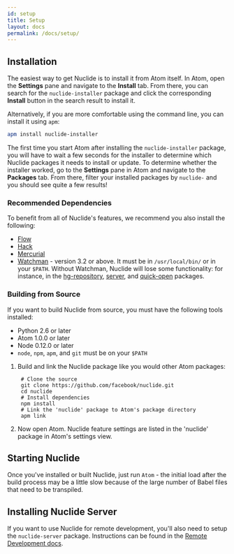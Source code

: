 ```yaml
---
id: setup
title: Setup
layout: docs
permalink: /docs/setup/
---
```


## Installation

The easiest way to get Nuclide is to install it from Atom itself.
In Atom, open the **Settings** pane and navigate to the **Install** tab.
From there, you can search for the `nuclide-installer` package and click
the corresponding **Install** button in the search result to install it.

Alternatively, if you are more comfortable using the command line,
you can install it using `apm`:

```bash
apm install nuclide-installer
```

The first time you start Atom after installing the `nuclide-installer` package, you will have to wait
a few seconds for the installer to determine which Nuclide packages it needs to install or update.
To determine whether the installer worked, go to the **Settings** pane in Atom and navigate to the **Packages**
tab. From there, filter your installed packages by `nuclide-` and you should see quite a few results!

### Recommended Dependencies

To benefit from all of Nuclide's features, we recommend you also install the following:

* [Flow](/docs/flow/)
* [Hack](/docs/hack/)
* [Mercurial](/docs/hg/)
* [Watchman](https://facebook.github.io/watchman/) - version 3.2 or above. It must be in
  `/usr/local/bin/` or in your `$PATH`. Without Watchman, Nuclide will lose some functionality: for
  instance, in the
  [hg-repository](https://github.com/facebook/nuclide/tree/master/pkg/nuclide/hg-repository),
  [server](https://github.com/facebook/nuclide/tree/master/pkg/nuclide/server), and
  [quick-open](https://github.com/facebook/nuclide/tree/master/pkg/nuclide/quick-open) packages.

### Building from Source

If you want to build Nuclide from source, you must have the following tools installed:

+ Python 2.6 or later
+ Atom 1.0.0 or later
+ Node 0.12.0 or later
+ `node`, `npm`, `apm`, and `git` must be on your `$PATH`

1. Build and link the Nuclide package like you would other Atom packages:

        # Clone the source
        git clone https://github.com/facebook/nuclide.git
        cd nuclide
        # Install dependencies
        npm install
        # Link the 'nuclide' package to Atom's package directory
        apm link
2. Now open Atom. Nuclide feature settings are listed in the 'nuclide' package in Atom's settings
   view.

## Starting Nuclide

Once you've installed or built Nuclide, just run `Atom` - the initial load after the build process
may be a little slow because of the large number of Babel files that need to be transpiled.

## Installing Nuclide Server

If you want to use Nuclide for remote development, you'll also need to setup the `nuclide-server`
package. Instructions can be found in the [Remote Development docs](docs/remote/).
